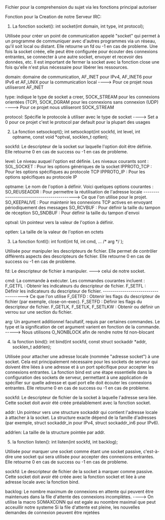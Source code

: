 Fichier pour la comprehension du sujet via les fonctions principal autoriser

Fonction pour la Creation de notre Serveur IRC:

1. La fonction socket():
int socket(int domain, int type, int protocol);

Utilisée pour créer un point de communication appelé "socket" qui permet à un programme de communiquer avec d'autres programmes via un réseau, qu'il soit local ou distant.
Elle retourne un fd ou -1 en cas de probleme.
Une fois la socket créée, elle peut être configurée pour écouter des connexions entrantes, se connecter à une autre socket, envoyer et recevoir des données, etc.
Il est important de fermer la socket avec la fonction close une fois qu'elle n'est plus nécessaire pour libérer les ressources.

domain: domaine de communication, AF_INET pour IPv4, AF_INET6 pour IPv6 et AF_UNIX pour la communication local ----> Pour ce projet nous utiliseront AF_INET

type: indique le type de socket a creer, SOCK_STREAM pour les connexions orientées (TCP), SOCK_DGRAM pour les connexions sans connexion (UDP) ----> Pour ce projet nous utiliseront SOCK_STREAM

protocol: Spécifie le protocole à utiliser avec le type de socket ----> Set a 0 pour ce projet c'est le protocol par default pour la plupart des usages

2. La fonction setsockopt();
int setsockopt(int sockfd, int level, int optname, const void *optval, socklen_t optlen);

sockfd: Le descripteur de la socket sur laquelle l'option doit être définie.
Elle retourne 0 en cas de success ou -1 en cas de probleme.

level: Le niveau auquel l'option est définie. Les niveaux courants sont :
                                                                SOL_SOCKET : Pour les options génériques de la socket
                                                                IPPROTO_TCP : Pour les options spécifiques au protocole TCP
                                                                IPPROTO_IP : Pour les options spécifiques au protocole IP

optname: Le nom de l'option à définir. Voici quelques options courantes :
                                                                SO_REUSEADDR : Pour permettre la réutilisation de l'adresse locale -------------------------------------------> Ce que l'on utilise pour le projet.
                                                                SO_KEEPALIVE : Pour maintenir les connexions TCP actives en envoyant périodiquement des messages
                                                                SO_RCVBUF : Pour définir la taille du tampon de réception
                                                                SO_SNDBUF : Pour définir la taille du tampon d'envoi

optval: Un pointeur vers la valeur de l'option à définir.

optlen: La taille de la valeur de l'option en octets

3. La fonction fcntl():
int fcntl(int fd, int cmd, ... /* arg */ );

Utilisée pour manipuler les descripteurs de fichier. Elle permet de contrôler différents aspects des descripteurs de fichier.
Elle retourne 0 en cas de success ou -1 en cas de probleme.

fd: Le descripteur de fichier à manipuler. ---> celui de notre socket.

cmd: La commande à exécuter. Les commandes courantes incluent :
                                                    F_GETFL : Obtenir les indicateurs du descripteur de fichier.
                                                    F_SETFL : Définir les indicateurs du descripteur de fichier. -------------------------------------> Ce que l'on utilise
                                                    F_GETFD : Obtenir les flags du descripteur de fichier (par exemple, close-on-exec).
                                                    F_SETFD : Définir les flags du descripteur de fichier.
                                                    F_GETLK, F_SETLK, F_SETLKW : Obtenir ou définir un verrou sur une section du fichier.

arg: Un argument additionnel facultatif, requis par certaines commandes. Le type et la signification de cet argument varient en fonction de la commande. -----> Nous utilisons O_NONBLOCK afin de rendre notre fd non-blocant

4. la fonction bind():
int bind(int sockfd, const struct sockaddr *addr, socklen_t addrlen);

Utilisée pour attacher une adresse locale (nommée "adresse socket") à une socket.
Cela est principalement nécessaire pour les sockets de serveur qui doivent être liées à une adresse et à un port spécifique pour accepter les connexions entrantes.
La fonction bind est une étape essentielle dans la configuration des sockets de serveur, permettant à une application de spécifier sur quelle adresse et quel port elle doit écouter les connexions entrantes.
Elle retourne 0 en cas de success ou -1 en cas de probleme.

sockfd: Le descripteur de fichier de la socket à laquelle l'adresse sera liée. Cette socket doit avoir été créée préalablement avec la fonction socket.

addr: Un pointeur vers une structure sockaddr qui contient l'adresse locale à attacher à la socket. La structure exacte dépend de la famille d'adresses (par exemple, struct sockaddr_in pour IPv4, struct sockaddr_in6 pour IPv6).

addrlen: La taille de la structure pointée par addr.

5. la fonction listen():
int listen(int sockfd, int backlog);

Utilisée pour marquer une socket comme étant une socket passive, c'est-à-dire une socket qui sera utilisée pour accepter des connexions entrantes.
Elle retourne 0 en cas de success ou -1 en cas de probleme.

sockfd: Le descripteur de fichier de la socket à marquer comme passive. Cette socket doit avoir été créée avec la fonction socket et liée à une adresse locale avec la fonction bind.

backlog: Le nombre maximum de connexions en attente qui peuvent être maintenues dans la file d'attente des connexions incomplètes. ----> On utilise la macro SOMAXCONN qui est egale au noombre maximal que peut acceuillir notre systeme
Si la file d'attente est pleine, les nouvelles demandes de connexion peuvent être rejetées

